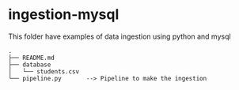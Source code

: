 # ingestion-mysql
This folder have examples of data ingestion using python and mysql

```
.
├── README.md
├── database
│   └── students.csv
└── pipeline.py       --> Pipeline to make the ingestion
```
